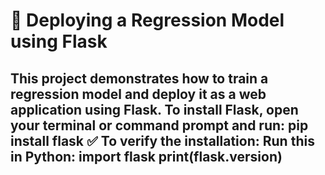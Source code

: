 # 🧮 Deploying a Regression Model using Flask

This project demonstrates how to train a regression model and deploy it as a web application using **Flask**.
To install Flask, open your terminal or command prompt and run:
pip install flask
✅ To verify the installation:
Run this in Python:
import flask
print(flask.__version__)
---

